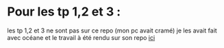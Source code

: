 # Pour les tp 1,2 et 3 :
les tp 1,2 et 3 ne sont pas sur ce repo (mon pc avait cramé) je les avait fait avec océane et le travail à été rendu sur son repo [ici](https://github.com/Ocersl33/Rendu_TP_Linux)